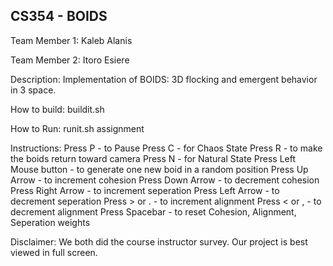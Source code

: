 CS354 - BOIDS
-----------------------------
Team Member 1: Kaleb Alanis 

Team Member 2: Itoro Esiere

Description: Implementation of BOIDS: 3D flocking and emergent behavior in 3 space.

How to build:
buildit.sh

How to Run:
runit.sh assignment

Instructions:
Press P - to Pause
Press C - for Chaos State
Press R - to make the boids return toward camera
Press N - for Natural State
Press Left Mouse button - to generate one new boid in a random position
Press Up Arrow - to increment cohesion
Press Down Arrow - to decrement cohesion
Press Right Arrow - to increment seperation
Press Left Arrow - to decrement seperation
Press > or . - to increment alignment
Press < or , - to decrement alignment
Press Spacebar - to reset Cohesion, Alignment, Seperation weights


Disclaimer: We both did the course instructor survey. Our project is best viewed in full screen.